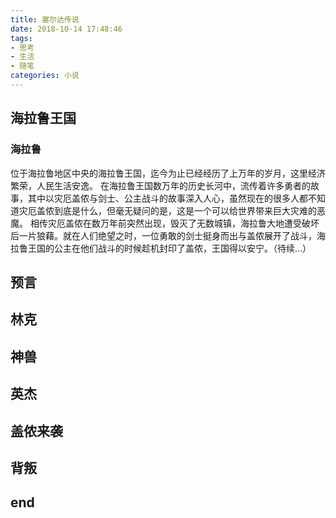 ```yaml
---
title: 塞尔达传说
date: 2018-10-14 17:48:46
tags:
- 思考
- 生活
- 随笔
categories: 小说
---
```

## 海拉鲁王国
### 海拉鲁
位于海拉鲁地区中央的海拉鲁王国，迄今为止已经经历了上万年的岁月，这里经济繁荣，人民生活安逸。
在海拉鲁王国数万年的历史长河中，流传着许多勇者的故事，其中以灾厄盖侬与剑士、公主战斗的故事深入人心，虽然现在的很多人都不知道灾厄盖侬到底是什么，但毫无疑问的是，这是一个可以给世界带来巨大灾难的恶魔。
相传灾厄盖侬在数万年前突然出现，毁灭了无数城镇，海拉鲁大地遭受破坏后一片狼藉。就在人们绝望之时，一位勇敢的剑士挺身而出与盖侬展开了战斗，海拉鲁王国的公主在他们战斗的时候趁机封印了盖侬，王国得以安宁。（待续…）
## 预言
## 林克
## 神兽
## 英杰
## 盖侬来袭
## 背叛
## end